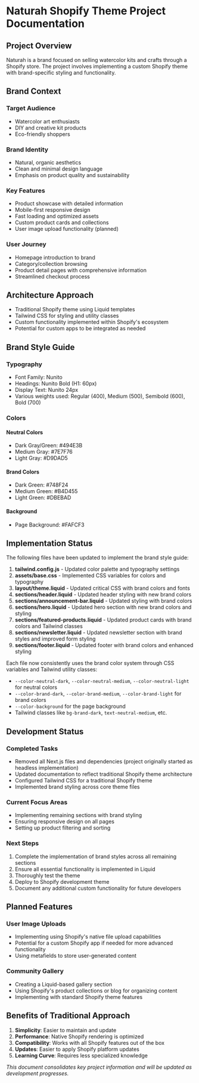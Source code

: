 # Naturah Shopify Theme Project Documentation

## Project Overview
Naturah is a brand focused on selling watercolor kits and crafts through a Shopify store. The project involves implementing a custom Shopify theme with brand-specific styling and functionality.

## Brand Context

### Target Audience
- Watercolor art enthusiasts
- DIY and creative kit products
- Eco-friendly shoppers

### Brand Identity
- Natural, organic aesthetics
- Clean and minimal design language
- Emphasis on product quality and sustainability

### Key Features
- Product showcase with detailed information
- Mobile-first responsive design
- Fast loading and optimized assets
- Custom product cards and collections
- User image upload functionality (planned)

### User Journey
- Homepage introduction to brand
- Category/collection browsing
- Product detail pages with comprehensive information
- Streamlined checkout process

## Architecture Approach
- Traditional Shopify theme using Liquid templates
- Tailwind CSS for styling and utility classes
- Custom functionality implemented within Shopify's ecosystem
- Potential for custom apps to be integrated as needed

## Brand Style Guide

### Typography
- Font Family: Nunito
- Headings: Nunito Bold (H1: 60px)
- Display Text: Nunito 24px
- Various weights used: Regular (400), Medium (500), Semibold (600), Bold (700)

### Colors
#### Neutral Colors
- Dark Gray/Green: #494E3B
- Medium Gray: #7E7F76
- Light Gray: #D9DAD5

#### Brand Colors
- Dark Green: #748F24
- Medium Green: #B4D455
- Light Green: #DBEBAD

#### Background
- Page Background: #FAFCF3

## Implementation Status

The following files have been updated to implement the brand style guide:

1. **tailwind.config.js** - Updated color palette and typography settings
2. **assets/base.css** - Implemented CSS variables for colors and typography
3. **layout/theme.liquid** - Updated critical CSS with brand colors and fonts
4. **sections/header.liquid** - Updated header styling with new brand colors
5. **sections/announcement-bar.liquid** - Updated styling with brand colors
6. **sections/hero.liquid** - Updated hero section with new brand colors and styling
7. **sections/featured-products.liquid** - Updated product cards with brand colors and Tailwind classes
8. **sections/newsletter.liquid** - Updated newsletter section with brand styles and improved form styling
9. **sections/footer.liquid** - Updated footer with brand colors and enhanced styling

Each file now consistently uses the brand color system through CSS variables and Tailwind utility classes:
- `--color-neutral-dark`, `--color-neutral-medium`, `--color-neutral-light` for neutral colors
- `--color-brand-dark`, `--color-brand-medium`, `--color-brand-light` for brand colors
- `--color-background` for the page background
- Tailwind classes like `bg-brand-dark`, `text-neutral-medium`, etc.

## Development Status

### Completed Tasks
- Removed all Next.js files and dependencies (project originally started as headless implementation)
- Updated documentation to reflect traditional Shopify theme architecture
- Configured Tailwind CSS for a traditional Shopify theme
- Implemented brand styling across core theme files

### Current Focus Areas
- Implementing remaining sections with brand styling
- Ensuring responsive design on all pages
- Setting up product filtering and sorting

### Next Steps
1. Complete the implementation of brand styles across all remaining sections
2. Ensure all essential functionality is implemented in Liquid
3. Thoroughly test the theme
4. Deploy to Shopify development theme
5. Document any additional custom functionality for future developers

## Planned Features

### User Image Uploads
- Implementing using Shopify's native file upload capabilities
- Potential for a custom Shopify app if needed for more advanced functionality
- Using metafields to store user-generated content

### Community Gallery
- Creating a Liquid-based gallery section
- Using Shopify's product collections or blog for organizing content
- Implementing with standard Shopify theme features

## Benefits of Traditional Approach

1. **Simplicity**: Easier to maintain and update
2. **Performance**: Native Shopify rendering is optimized
3. **Compatibility**: Works with all Shopify features out of the box
4. **Updates**: Easier to apply Shopify platform updates
5. **Learning Curve**: Requires less specialized knowledge

*This document consolidates key project information and will be updated as development progresses.* 